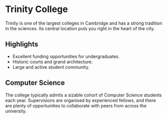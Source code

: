 # Trinity College

Trinity is one of the largest colleges in Cambridge and has a strong tradition in the sciences. Its central location puts you right in the heart of the city.

## Highlights
- Excellent funding opportunities for undergraduates.
- Historic courts and grand architecture.
- Large and active student community.

## Computer Science
The college typically admits a sizable cohort of Computer Science students each year. Supervisions are organised by experienced fellows, and there are plenty of opportunities to collaborate with peers from across the university.

